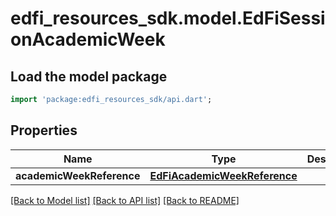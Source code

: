 # edfi_resources_sdk.model.EdFiSessionAcademicWeek

## Load the model package
```dart
import 'package:edfi_resources_sdk/api.dart';
```

## Properties
Name | Type | Description | Notes
------------ | ------------- | ------------- | -------------
**academicWeekReference** | [**EdFiAcademicWeekReference**](EdFiAcademicWeekReference.md) |  | 

[[Back to Model list]](../README.md#documentation-for-models) [[Back to API list]](../README.md#documentation-for-api-endpoints) [[Back to README]](../README.md)


